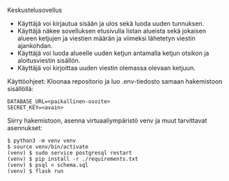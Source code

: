Keskustelusovellus

- Käyttäjä voi kirjautua sisään ja ulos sekä luoda uuden tunnuksen.
- Käyttäjä näkee sovelluksen etusivulla listan alueista sekä jokaisen alueen ketjujen ja viestien määrän ja viimeksi lähetetyn viestin ajankohdan.
- Käyttäjä voi luoda alueelle uuden ketjun antamalla ketjun otsikon ja aloitusviestin sisällön.
- Käyttäjä voi kirjoittaa uuden viestin olemassa olevaan ketjuun.

Käyttöohjeet:
Kloonaa repositorio ja luo .env-tiedosto samaan hakemistoon sisällöllä:
```
DATABASE_URL=<paikallinen-osoite>
SECRET_KEY=<avain>
```

Siirry hakemistoon, asenna virtuaaliympäristö venv ja muut tarvittavat asennukset:
```
$ python3 -m venv venv
$ source venv/bin/activate
(venv) $ sudo service postgresql restart
(venv) $ pip install -r ./requirements.txt
(venv) $ psql < schema.sql
(venv) $ flask run
```
